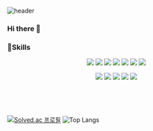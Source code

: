 ![header](https://capsule-render.vercel.app/api?type=waving&theme=gruvbox_light&height=200&text=daminzzi&fontSize=45&fontAlignY=40&animation=twinkling)
### Hi there 👋

<!--
**daminzzi/daminzzi** is a ✨ _special_ ✨ repository because its `README.md` (this file) appears on your GitHub profile.

Here are some ideas to get you started:

- 🔭 I’m currently working on ...
- 🌱 I’m currently learning ...
- 👯 I’m looking to collaborate on ...
- 🤔 I’m looking for help with ...
- 💬 Ask me about ...
- 📫 How to reach me: ...
- 😄 Pronouns: ...
- ⚡ Fun fact: ...
-->

###  :muscle:Skills
<p align ="center">
<img src="https://img.shields.io/badge/HTML5-E34F26?style=flat-square&logo=HTML5&logoColor=white" />
<img src="https://img.shields.io/badge/CSS3-1572B6?style=flat-square&logo=CSS3&logoColor=white" />
<img src="https://img.shields.io/badge/JavaScript-F7DF1E?style=flat-square&logo=JavaScript&logoColor=white" />
<img src="https://img.shields.io/badge/JAVA-007396?style=flat-square&logo=JAVA&logoColor=white" />
<img src="https://img.shields.io/badge/C-A8B9CC?style=flat-square&logo=C&logoColor=white" />
<img src="https://img.shields.io/badge/C++-00599C?style=flat-square&logo=C++&logoColor=white" />
<img src="https://img.shields.io/badge/python-3776AB?style=flat-square&logo=python&logoColor=white" />
<p align ="center">
<img src="https://img.shields.io/badge/Vue.js-4FC08D?style=flat-square&logo=vue.js&logoColor=white" />  
<img src="https://img.shields.io/badge/React-61DAFB?style=flat-square&logo=React&logoColor=white" />
<img src="https://img.shields.io/badge/MySQL-4479A1?style=flat-square&logo=MySQL&logoColor=white" />
<img src="https://img.shields.io/badge/SpringBoot-6DB33F?style=flat-square&logo=SpringBoot&logoColor=white" />
<img src="https://img.shields.io/badge/Git-F05032?style=flat-square&logo=Git&logoColor=white" />

<br /><br /><br />

[![Solved.ac
프로필](http://mazassumnida.wtf/api/v2/generate_badge?boj=jdm0806)](https://solved.ac/jdm0806)
![Top Langs](https://github-readme-stats.vercel.app/api/top-langs/?username=daminzzi&layout=compact&theme=gruvbox_light)
